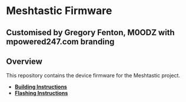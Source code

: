# Meshtastic Firmware
## Customised by Gregory Fenton, M0ODZ with mpowered247.com branding

## Overview
This repository contains the device firmware for the Meshtastic project.

- **[Building Instructions](https://meshtastic.org/docs/development/firmware/build)**
- **[Flashing Instructions](https://meshtastic.org/docs/getting-started/flashing-firmware/)**

